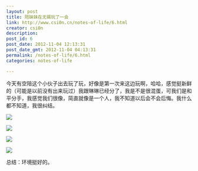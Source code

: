 ```yaml
---
layout: post
title: 陪妹妹在无锡玩了一会
link: http://www.csi0n.cn/notes-of-life/6.html
creator: csi0n
description: 
post_id: 6
post_date: 2012-11-04 12:13:31
post_date_gmt: 2012-11-04 04:13:31
permalink: /notes-of-life/6.html
categories: notes-of-life

---
```


今天有空陪这个小伙子出去玩了玩，好像是第一次来这边玩啊，哈哈，感觉挺新鲜的（可能是以前没有出来玩过）我跟琳琳已经分了，我是不是很混蛋，可我们是和平分手，我感觉我们很像，简直就像是一个人，我不知道以后会不会后悔。我什么都不知道，我很纠结。

![](http://i1.tietuku.com/2886fd3786c0e814.jpg)

![](http://i1.tietuku.com/77a1e3fb888cf057.jpg)

![](http://i1.tietuku.com/cb6b3511119029c5.jpg)

![](http://i1.tietuku.com/10f05472b715959c.jpg)

总结：环境挺好的。